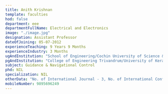 ```yaml
---
title: Anith Krishnan
template: faculties
hod: false
department: eee
departmentFullName: Electrical and Electronics
image: "./image.jpg"
designation: Assistant Professor
dateOfJoining: 05-07-2012
experienceTeaching: 9 Years 9 Months
experienceIndustry: 3 Months
ugAndInstitution: "School of Engineering/Cochin University of Science & Technology."
pgAndInstitution: "College of Engineering Trivandrum/University of Kerala"
subject: Guidance & Navigational Control
phd: NIL
specialization: NIL
otherData: "No. of International Journal - 3, No. of International Conferences - 13, No.of national conferences - 2"
mobileNumber: 9895696249
---
```

